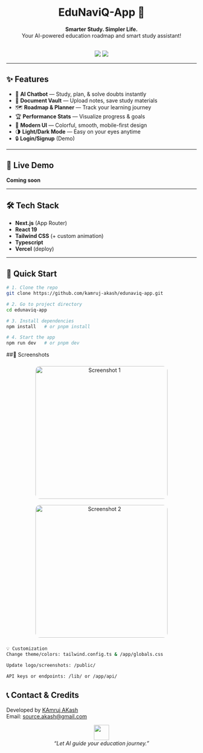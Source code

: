 <div align="center">
  <h1>EduNaviQ-App 🚀</h1>
  <p>
    <b>Smarter Study. Simpler Life.</b><br/>
    Your AI-powered education roadmap and smart study assistant!
  </p>
  <br/>
  <img src="https://img.shields.io/github/languages/top/kamruj-akash/edunaviq-app?style=flat-square" />
  <img src="https://img.shields.io/github/license/kamruj-akash/edunaviq-app?style=flat-square" />
</div>

---

## ✨ Features

- 🤖 **AI Chatbot** — Study, plan, & solve doubts instantly
- 📄 **Document Vault** — Upload notes, save study materials
- 🗺️ **Roadmap & Planner** — Track your learning journey
- 🏆 **Performance Stats** — Visualize progress & goals
- 🎨 **Modern UI** — Colorful, smooth, mobile-first design
- 🌗 **Light/Dark Mode** — Easy on your eyes anytime
- 🔒 **Login/Signup** (Demo)

---

## 🚀 Live Demo

**Coming soon**  
<!-- Add your deployed Vercel link here! -->

---

## 🛠️ Tech Stack

- **Next.js** (App Router)
- **React 19**
- **Tailwind CSS** (+ custom animation)
- **Typescript**
- **Vercel** (deploy)

---

## 🏁 Quick Start

```bash
# 1. Clone the repo
git clone https://github.com/kamruj-akash/edunaviq-app.git

# 2. Go to project directory
cd edunaviq-app

# 3. Install dependencies
npm install   # or pnpm install

# 4. Start the app
npm run dev   # or pnpm dev
```

##📸 Screenshots
<div align="center"> <img src="public/screenshot1.png" width="350" alt="Screenshot 1" style="border-radius:12px;margin:8px;"> <img src="public/screenshot2.png" width="350" alt="Screenshot 2" style="border-radius:12px;margin:8px;"> </div>

```bash
💡 Customization
Change theme/colors: tailwind.config.ts & /app/globals.css

Update logo/screenshots: /public/

API keys or endpoints: /lib/ or /app/api/
```

## 📞 Contact & Credits

Developed by <a href="https://github.com/kamruj-akash">KAmruj AKash</a>  <br/> 
Email: <a href="mailto:source.akash@gmail.com">source.akash@gmail.com</a>


<div align="center"> <img src="https://cdn-icons-png.flaticon.com/512/3095/3095583.png" width="40" /><br/> <i>“Let AI guide your education journey.”</i><br/><br/> </div> 
